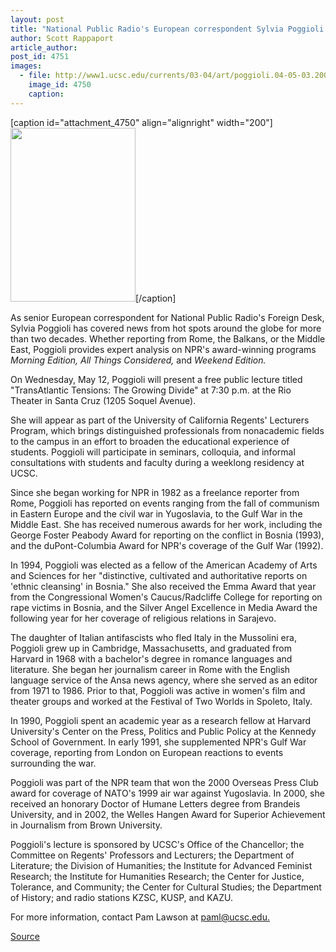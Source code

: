 ```yaml
---
layout: post
title: "National Public Radio's European correspondent Sylvia Poggioli to give lecture"
author: Scott Rappaport
article_author: 
post_id: 4751
images:
  - file: http://www1.ucsc.edu/currents/03-04/art/poggioli.04-05-03.200.jpg
    image_id: 4750
    caption: 
---
```


[caption id="attachment_4750" align="alignright" width="200"]<a href="http://dev-ucsc-news.pantheonsite.io/wp-content/uploads/2004/05/poggioli.04-05-03.200.jpg"><img class="size-full wp-image-4750" src="http://dev-ucsc-news.pantheonsite.io/wp-content/uploads/2004/05/poggioli.04-05-03.200.jpg" alt="" width="200" height="278" /></a>[/caption]
<p>
  As senior European correspondent for National Public Radio's Foreign Desk, Sylvia Poggioli has covered news from hot spots around the globe for more than two decades. Whether reporting from Rome, the Balkans, or the Middle East, Poggioli provides expert analysis on NPR's award-winning programs <i>Morning Edition, All Things Considered,</i> and <i>Weekend Edition.</i><br>
</p>
<p>
  On Wednesday, May 12, Poggioli will present a free public lecture titled "TransAtlantic Tensions: The Growing Divide" at 7:30 p.m. at the Rio Theater in Santa Cruz (1205 Soquel Avenue).<br>
</p>
<p>
  She will appear as part of the University of California Regents' Lecturers Program, which brings distinguished professionals from nonacademic fields to the campus in an effort to broaden the educational experience of students. Poggioli will participate in seminars, colloquia, and informal consultations with students and faculty during a weeklong residency at UCSC.<br>
</p>
<p>
  Since she began working for NPR in 1982 as a freelance reporter from Rome, Poggioli has reported on events ranging from the fall of communism in Eastern Europe and the civil war in Yugoslavia, to the Gulf War in the Middle East. She has received numerous awards for her work, including the George Foster Peabody Award for reporting on the conflict in Bosnia (1993), and the duPont-Columbia Award for NPR's coverage of the Gulf War (1992).<br>
</p>
<p>
  In 1994, Poggioli was elected as a fellow of the American Academy of Arts and Sciences for her "distinctive, cultivated and authoritative reports on 'ethnic cleansing' in Bosnia." She also received the Emma Award that year from the Congressional Women's Caucus/Radcliffe College for reporting on rape victims in Bosnia, and the Silver Angel Excellence in Media Award the following year for her coverage of religious relations in Sarajevo.<br>
</p>
<p>
  The daughter of Italian antifascists who fled Italy in the Mussolini era, Poggioli grew up in Cambridge, Massachusetts, and graduated from Harvard in 1968 with a bachelor's degree in romance languages and literature. She began her journalism career in Rome with the English language service of the Ansa news agency, where she served as an editor from 1971 to 1986. Prior to that, Poggioli was active in women's film and theater groups and worked at the Festival of Two Worlds in Spoleto, Italy.<br>
</p>
<p>
  In 1990, Poggioli spent an academic year as a research fellow at Harvard University's Center on the Press, Politics and Public Policy at the Kennedy School of Government. In early 1991, she supplemented NPR's Gulf War coverage, reporting from London on European reactions to events surrounding the war.<br>
</p>
<p>
  Poggioli was part of the NPR team that won the 2000 Overseas Press Club award for coverage of NATO's 1999 air war against Yugoslavia. In 2000, she received an honorary Doctor of Humane Letters degree from Brandeis University, and in 2002, the Welles Hangen Award for Superior Achievement in Journalism from Brown University.<br>
</p>
<p>
  Poggioli's lecture is sponsored by UCSC's Office of the Chancellor; the Committee on Regents' Professors and Lecturers; the Department of Literature; the Division of Humanities; the Institute for Advanced Feminist Research; the Institute for Humanities Research; the Center for Justice, Tolerance, and Community; the Center for Cultural Studies; the Department of History; and radio stations KZSC, KUSP, and KAZU.<br>
</p>
<p>
  For more information, contact Pam Lawson at <a href="mailto:paml@ucsc.edu">paml@ucsc.edu.</a><br>
</p>
<p><a href="http://www1.ucsc.edu/currents/03-04/05-03/lecture.html" title="Permalink to lecture">Source</a></p>

